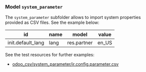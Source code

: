 ### Model `system_parameter`

The `system_parameter` subfolder allows to import system properties provided as CSV files. See the example below:

| id | name |  model |  value | 
| - | - | - | - |
| init.default_lang | lang | res.partner | en_US |  


See the test resources for further examples:
- [odoo_csv/system_parameter/ir.config.parameter.csv](../odoo_initializer/tests/resources/odoo_csv/system_parameter/ir.config.parameter.csv)
